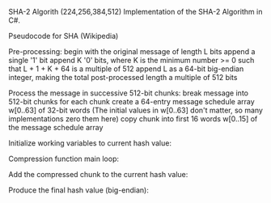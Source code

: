 SHA-2 Algorith (224,256,384,512) 
Implementation of the SHA-2 Algorithm in C#.

Pseudocode for SHA (Wikipedia)




Pre-processing:
begin with the original message of length L bits
append a single '1' bit
append K '0' bits, where K is the minimum number >= 0 such that L + 1 + K + 64 is a multiple of 512
append L as a 64-bit big-endian integer, making the total post-processed length a multiple of 512 bits

Process the message in successive 512-bit chunks:
break message into 512-bit chunks
for each chunk
    create a 64-entry message schedule array w[0..63] of 32-bit words
    (The initial values in w[0..63] don't matter, so many implementations zero them here)
    copy chunk into first 16 words w[0..15] of the message schedule array

 Initialize working variables to current hash value:

Compression function main loop:

Add the compressed chunk to the current hash value:

Produce the final hash value (big-endian):
